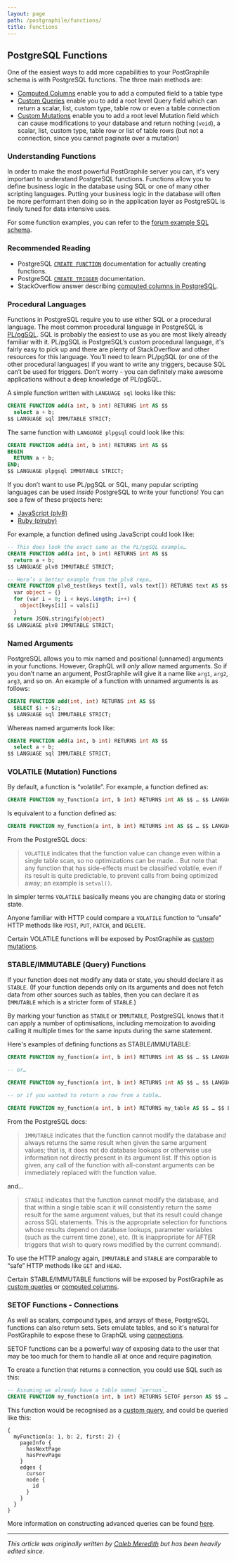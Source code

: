 ```yaml
---
layout: page
path: /postgraphile/functions/
title: Functions
---
```


## PostgreSQL Functions

One of the easiest ways to add more capabilities to your PostGraphile schema
is with PostgreSQL functions. The three main methods are:

* [Computed Columns](/postgraphile/computed-columns/) enable you to add a computed field to a table type
* [Custom Queries](/postgraphile/custom-queries/) enable you to add a root level Query field which can return a scalar, list, custom type, table row or even a table connection
* [Custom Mutations](/postgraphile/custom-mutations/) enable you to add a root level Mutation field which can cause modifications to your database and return nothing (`void`), a scalar, list, custom type, table row or list of table rows (but not a connection, since you cannot paginate over a mutation)


### Understanding Functions

In order to make the most powerful PostGraphile server you can, it's very
important to understand PostgreSQL functions. Functions allow you to define
business logic in the database using SQL or one of many other scripting
languages. Putting your business logic in the database will often be more
performant then doing so in the application layer as PostgreSQL is finely
tuned for data intensive uses.

For some function examples, you can refer to the [forum example SQL
schema][].

[forum example sql schema]: https://github.com/graphile/postgraphile/blob/master/examples/forum/schema.sql

### Recommended Reading

* PostgreSQL [`CREATE FUNCTION`][] documentation for actually creating functions.
* PostgreSQL [`CREATE TRIGGER`][] documentation.
* StackOverflow answer describing [computed columns in PostgreSQL][].

[`create function`]: http://www.postgresql.org/docs/current/static/sql-createfunction.html
[`create trigger`]: http://www.postgresql.org/docs/current/static/sql-createtrigger.html
[computed columns in postgresql]: http://stackoverflow.com/a/11166268/1568890

### Procedural Languages

Functions in PostgreSQL require you to use either SQL or a procedural
language. The most common procedural language in PostgreSQL is
[PL/pgSQL][pl/pgsql]. SQL is probably the easiest to use as you are most
likely already familiar with it. PL/pgSQL is PostgreSQL’s custom procedural
language, it's fairly easy to pick up and there are plenty of StackOverflow
and other resources for this language. You’ll need to learn PL/pgSQL (or one
of the other procedural languages) if you want to write any triggers, because
SQL can’t be used for triggers. Don’t worry - you can definitely make awesome
applications without a deep knowledge of PL/pgSQL.

A simple function written with `LANGUAGE sql` looks like this:

```sql
CREATE FUNCTION add(a int, b int) RETURNS int AS $$
  select a + b;
$$ LANGUAGE sql IMMUTABLE STRICT;
```

The same function with `LANGUAGE plpgsql` could look like this:

```sql
CREATE FUNCTION add(a int, b int) RETURNS int AS $$
BEGIN
  RETURN a + b;
END;
$$ LANGUAGE plpgsql IMMUTABLE STRICT;
```

If you don’t want to use PL/pgSQL or SQL, many popular scripting languages can be used _inside_ PostgreSQL to write your functions! You can see a few of these projects here:

* [JavaScript (plv8)][]
* [Ruby (plruby)][]

For example, a function defined using JavaScript could look like:

```sql
-- This does look the exact same as the PL/pgSQL example…
CREATE FUNCTION add(a int, b int) RETURNS int AS $$
  return a + b;
$$ LANGUAGE plv8 IMMUTABLE STRICT;

-- Here’s a better example from the plv8 repo…
CREATE FUNCTION plv8_test(keys text[], vals text[]) RETURNS text AS $$
  var object = {}
  for (var i = 0; i < keys.length; i++) {
    object[keys[i]] = vals[i]
  }
  return JSON.stringify(object)
$$ LANGUAGE plv8 IMMUTABLE STRICT;
```

[pl/pgsql]: http://www.postgresql.org/docs/current/static/plpgsql.html
[javascript (plv8)]: https://github.com/plv8/plv8
[ruby (plruby)]: https://github.com/knu/postgresql-plruby

### Named Arguments

PostgreSQL allows you to mix named and positional (unnamed) arguments in your functions. However, GraphQL will _only_ allow named arguments. So if you don’t name an argument, PostGraphile will give it a name like `arg1`, `arg2`, `arg3`, and so on. An example of a function with unnamed arguments is as follows:

```sql
CREATE FUNCTION add(int, int) RETURNS int AS $$
  SELECT $1 + $2;
$$ LANGUAGE sql IMMUTABLE STRICT;
```

Whereas named arguments look like:

```sql
CREATE FUNCTION add(a int, b int) RETURNS int AS $$
  select a + b;
$$ LANGUAGE sql IMMUTABLE STRICT;
```

### VOLATILE (Mutation) Functions

By default, a function is “volatile”. For example, a function defined as:

```sql
CREATE FUNCTION my_function(a int, b int) RETURNS int AS $$ … $$ LANGUAGE sql;
```

Is equivalent to a function defined as:

```sql
CREATE FUNCTION my_function(a int, b int) RETURNS int AS $$ … $$ LANGUAGE sql VOLATILE;
```

From the PostgreSQL docs:

> `VOLATILE` indicates that the function value can change even within a single table scan, so no optimizations can be made… But note that any function that has side-effects must be classified volatile, even if its result is quite predictable, to prevent calls from being optimized away; an example is `setval()`.

In simpler terms `VOLATILE` basically means you are changing data or storing state.

Anyone familiar with HTTP could compare a `VOLATILE` function to “unsafe” HTTP methods like `POST`, `PUT`, `PATCH`, and `DELETE`.

Certain VOLATILE functions will be exposed by PostGraphile as [custom mutations](/postgraphile/custom-mutations/).

### STABLE/IMMUTABLE (Query) Functions

If your function does not modify any data or state, you should declare it as `STABLE`. (If your function depends only on its arguments and does not fetch data from other sources such as tables, then you can declare it as `IMMUTABLE` which is a stricter form of `STABLE`.)

By marking your function as `STABLE` or `IMMUTABLE`, PostgreSQL knows that it can apply a number of optimisations,
including memoization to avoiding calling it multiple times for the same inputs during the same statement.

Here's examples of defining functions as STABLE/IMMUTABLE:

```sql
CREATE FUNCTION my_function(a int, b int) RETURNS int AS $$ … $$ LANGUAGE sql STABLE;

-- or…

CREATE FUNCTION my_function(a int, b int) RETURNS int AS $$ … $$ LANGUAGE sql IMMUTABLE;

-- or if you wanted to return a row from a table…

CREATE FUNCTION my_function(a int, b int) RETURNS my_table AS $$ … $$ LANGUAGE sql STABLE;
```

From the PostgreSQL docs:

> `IMMUTABLE` indicates that the function cannot modify the database and always returns the same result when given the same argument values; that is, it does not do database lookups or otherwise use information not directly present in its argument list. If this option is given, any call of the function with all-constant arguments can be immediately replaced with the function value.

and…

> `STABLE` indicates that the function cannot modify the database, and that within a single table scan it will consistently return the same result for the same argument values, but that its result could change across SQL statements. This is the appropriate selection for functions whose results depend on database lookups, parameter variables (such as the current time zone), etc. (It is inappropriate for AFTER triggers that wish to query rows modified by the current command).

To use the HTTP analogy again, `IMMUTABLE` and `STABLE` are comparable to “safe” HTTP methods like `GET` and `HEAD`.

Certain STABLE/IMMUTABLE functions will be exposed by PostGraphile as [custom queries](/postgraphile/custom-queries/) or [computed columns](/postgraphile/computed-columns/).

### SETOF Functions - Connections

As well as scalars, compound types, and arrays of these, PostgreSQL functions
can also return sets. Sets emulate tables, and so it's natural for
PostGraphile to expose these to GraphQL using
[connections](/postgraphile/connections/).

SETOF functions can be a powerful way of exposing data to the user that may
be too much for them to handle all at once and require pagination.

To create a function that returns a connection, you could use SQL such as this:

```sql
-- Assuming we already have a table named `person`…
CREATE FUNCTION my_function(a int, b int) RETURNS SETOF person AS $$ … $$ LANGUAGE sql;
```

This function would be recognised as a [custom
query](/postgraphile/custom-queries/), and could be queried like this:

```graphql{2}
{
  myFunction(a: 1, b: 2, first: 2) {
    pageInfo {
      hasNextPage
      hasPrevPage
    }
    edges {
      cursor
      node {
        id
      }
    }
  }
}
```

More information on constructing advanced queries can be found
[here](/postgraphile/custom-queries/).


[forum example sql schema]: https://github.com/graphile/postgraphile/blob/master/examples/forum/schema.sql

---

_This article was originally written by [Caleb Meredith](https://twitter.com/calebmer) but has been heavily edited since._

